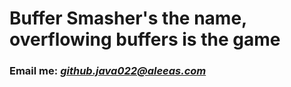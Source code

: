 # Buffer Smasher's the name, overflowing buffers is the game

### **Email me**: *github.java022@aleeas.com*
